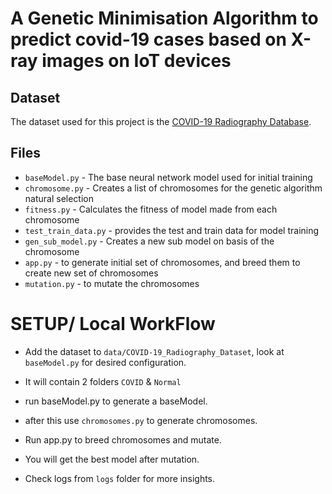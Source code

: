 # A Genetic Minimisation Algorithm to predict covid-19 cases based on X-ray images on IoT devices

## Dataset

The dataset used for this project is the [COVID-19 Radiography Database](https://www.kaggle.com/tawsifurrahman/covid19-radiography-database).

## Files

-   `baseModel.py` - The base neural network model used for initial training
-   `chromosome.py` - Creates a list of chromosomes for the genetic algorithm natural selection
-   `fitness.py` - Calculates the fitness of model made from each chromosome
-   `test_train_data.py` - provides the test and train data for model training
-   `gen_sub_model.py` - Creates a new sub model on basis of the chromosome
-   `app.py` - to generate initial set of chromosomes, and breed them to create new set of chromosomes
-   `mutation.py` - to mutate the chromosomes

# SETUP/ Local WorkFlow

-  Add the dataset to `data/COVID-19_Radiography_Dataset`, look at `baseModel.py` for desired configuration.
- It will contain 2 folders `COVID` & `Normal`
- run baseModel.py to generate a baseModel.

- after this use `chromosomes.py` to generate chromosomes.
- Run app.py to breed chromosomes and mutate.
- You will get the best model after mutation.
- Check logs from `logs` folder for more insights.
